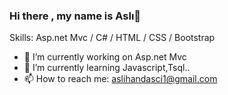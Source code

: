 ### Hi there , my name is Aslı👋

Skills: Asp.net Mvc / C# / HTML / CSS / Bootstrap

- 🔭 I’m currently working on Asp.net Mvc
- 🌱 I’m currently learning Javascript,Tsql..
- 📫 How to reach me: aslihandasci1@gmail.com

